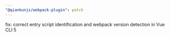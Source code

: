 ```yaml
---
"@qiankunjs/webpack-plugin": patch
---
```


fix: correct entry script identification and webpack version detection in Vue CLI 5

